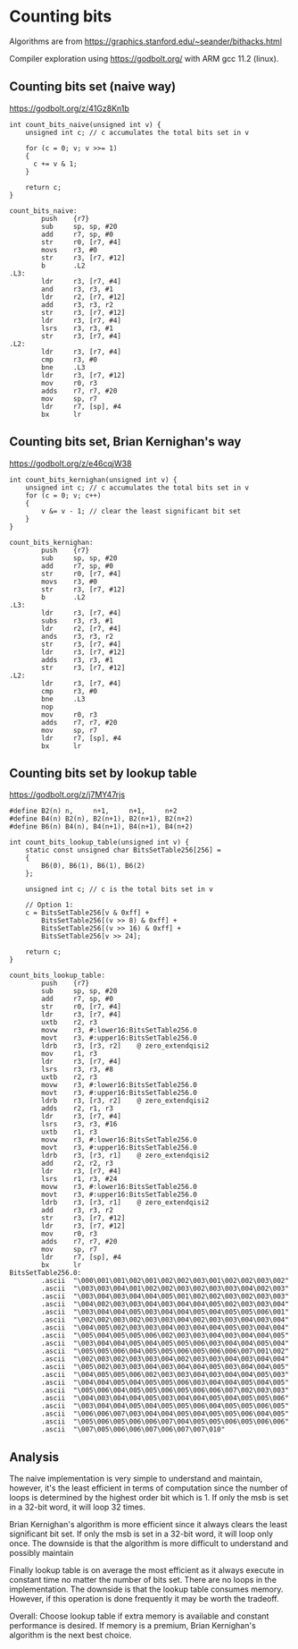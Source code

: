 # Counting bits
Algorithms are from https://graphics.stanford.edu/~seander/bithacks.html

Compiler exploration using https://godbolt.org/ with ARM gcc 11.2 (linux).


## Counting bits set (naive way)

https://godbolt.org/z/41Gz8Kn1b

```
int count_bits_naive(unsigned int v) {
    unsigned int c; // c accumulates the total bits set in v

    for (c = 0; v; v >>= 1)
    {
      c += v & 1;
    }

    return c;
}
```

```
count_bits_naive:
        push    {r7}
        sub     sp, sp, #20
        add     r7, sp, #0
        str     r0, [r7, #4]
        movs    r3, #0
        str     r3, [r7, #12]
        b       .L2
.L3:
        ldr     r3, [r7, #4]
        and     r3, r3, #1
        ldr     r2, [r7, #12]
        add     r3, r3, r2
        str     r3, [r7, #12]
        ldr     r3, [r7, #4]
        lsrs    r3, r3, #1
        str     r3, [r7, #4]
.L2:
        ldr     r3, [r7, #4]
        cmp     r3, #0
        bne     .L3
        ldr     r3, [r7, #12]
        mov     r0, r3
        adds    r7, r7, #20
        mov     sp, r7
        ldr     r7, [sp], #4
        bx      lr
```

## Counting bits set, Brian Kernighan's way
https://godbolt.org/z/e46cqjW38

```
int count_bits_kernighan(unsigned int v) {
    unsigned int c; // c accumulates the total bits set in v
    for (c = 0; v; c++)
    {
    	v &= v - 1; // clear the least significant bit set
    }
}
```

```
count_bits_kernighan:
        push    {r7}
        sub     sp, sp, #20
        add     r7, sp, #0
        str     r0, [r7, #4]
        movs    r3, #0
        str     r3, [r7, #12]
        b       .L2
.L3:
        ldr     r3, [r7, #4]
        subs    r3, r3, #1
        ldr     r2, [r7, #4]
        ands    r3, r3, r2
        str     r3, [r7, #4]
        ldr     r3, [r7, #12]
        adds    r3, r3, #1
        str     r3, [r7, #12]
.L2:
        ldr     r3, [r7, #4]
        cmp     r3, #0
        bne     .L3
        nop
        mov     r0, r3
        adds    r7, r7, #20
        mov     sp, r7
        ldr     r7, [sp], #4
        bx      lr
```


##  Counting bits set by lookup table 

https://godbolt.org/z/j7MY47rjs

```
#define B2(n) n,     n+1,     n+1,     n+2
#define B4(n) B2(n), B2(n+1), B2(n+1), B2(n+2)
#define B6(n) B4(n), B4(n+1), B4(n+1), B4(n+2)

int count_bits_lookup_table(unsigned int v) {
    static const unsigned char BitsSetTable256[256] = 
    {
    	B6(0), B6(1), B6(1), B6(2)
    };

    unsigned int c; // c is the total bits set in v

    // Option 1:
    c = BitsSetTable256[v & 0xff] + 
        BitsSetTable256[(v >> 8) & 0xff] + 
        BitsSetTable256[(v >> 16) & 0xff] + 
        BitsSetTable256[v >> 24]; 
    
    return c;
}
```

```
count_bits_lookup_table:
        push    {r7}
        sub     sp, sp, #20
        add     r7, sp, #0
        str     r0, [r7, #4]
        ldr     r3, [r7, #4]
        uxtb    r2, r3
        movw    r3, #:lower16:BitsSetTable256.0
        movt    r3, #:upper16:BitsSetTable256.0
        ldrb    r3, [r3, r2]    @ zero_extendqisi2
        mov     r1, r3
        ldr     r3, [r7, #4]
        lsrs    r3, r3, #8
        uxtb    r2, r3
        movw    r3, #:lower16:BitsSetTable256.0
        movt    r3, #:upper16:BitsSetTable256.0
        ldrb    r3, [r3, r2]    @ zero_extendqisi2
        adds    r2, r1, r3
        ldr     r3, [r7, #4]
        lsrs    r3, r3, #16
        uxtb    r1, r3
        movw    r3, #:lower16:BitsSetTable256.0
        movt    r3, #:upper16:BitsSetTable256.0
        ldrb    r3, [r3, r1]    @ zero_extendqisi2
        add     r2, r2, r3
        ldr     r3, [r7, #4]
        lsrs    r1, r3, #24
        movw    r3, #:lower16:BitsSetTable256.0
        movt    r3, #:upper16:BitsSetTable256.0
        ldrb    r3, [r3, r1]    @ zero_extendqisi2
        add     r3, r3, r2
        str     r3, [r7, #12]
        ldr     r3, [r7, #12]
        mov     r0, r3
        adds    r7, r7, #20
        mov     sp, r7
        ldr     r7, [sp], #4
        bx      lr
BitsSetTable256.0:
        .ascii  "\000\001\001\002\001\002\002\003\001\002\002\003\002"
        .ascii  "\003\003\004\001\002\002\003\002\003\003\004\002\003"
        .ascii  "\003\004\003\004\004\005\001\002\002\003\002\003\003"
        .ascii  "\004\002\003\003\004\003\004\004\005\002\003\003\004"
        .ascii  "\003\004\004\005\003\004\004\005\004\005\005\006\001"
        .ascii  "\002\002\003\002\003\003\004\002\003\003\004\003\004"
        .ascii  "\004\005\002\003\003\004\003\004\004\005\003\004\004"
        .ascii  "\005\004\005\005\006\002\003\003\004\003\004\004\005"
        .ascii  "\003\004\004\005\004\005\005\006\003\004\004\005\004"
        .ascii  "\005\005\006\004\005\005\006\005\006\006\007\001\002"
        .ascii  "\002\003\002\003\003\004\002\003\003\004\003\004\004"
        .ascii  "\005\002\003\003\004\003\004\004\005\003\004\004\005"
        .ascii  "\004\005\005\006\002\003\003\004\003\004\004\005\003"
        .ascii  "\004\004\005\004\005\005\006\003\004\004\005\004\005"
        .ascii  "\005\006\004\005\005\006\005\006\006\007\002\003\003"
        .ascii  "\004\003\004\004\005\003\004\004\005\004\005\005\006"
        .ascii  "\003\004\004\005\004\005\005\006\004\005\005\006\005"
        .ascii  "\006\006\007\003\004\004\005\004\005\005\006\004\005"
        .ascii  "\005\006\005\006\006\007\004\005\005\006\005\006\006"
        .ascii  "\007\005\006\006\007\006\007\007\010"
```

## Analysis

The naive implementation is very simple to understand and maintain, however, it's the least efficient in terms of computation since the number of loops is determined by the highest order bit which is 1. If only the msb is set in a 32-bit word, it will loop 32 times.

Brian Kernighan's algorithm is more efficient since it always clears the least significant bit set.  If only the msb is set in a 32-bit word, it will loop only once.  The downside is that the algorithm is more difficult to understand and possibly maintain

Finally lookup table is on average the most efficient as it always execute in constant time no matter the number of bits set. There are no loops in the implementation. The downside is that the lookup table consumes memory.  However, if this operation is done frequently it may be worth the tradeoff.

Overall: Choose lookup table if extra memory is available and constant performance is desired.  If memory is a premium, Brian Kernighan's algorithm is the next best choice.

